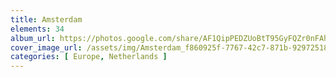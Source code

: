 ```yaml
---
title: Amsterdam
elements: 34
album_url: https://photos.google.com/share/AF1QipPEDZUoBtT95GyFQZr0nFAhit9izxGE2DCKJ978rgEoFd802PQx3kuyiZWmR8PG9w?key=WnEtUkRQcFhETU9DMnpkVi00cEloVDR5V2hKTU5n
cover_image_url: /assets/img/Amsterdam_f860925f-7767-42c7-871b-92972518ab9a.jpg
categories: [ Europe, Netherlands ]
---
```

